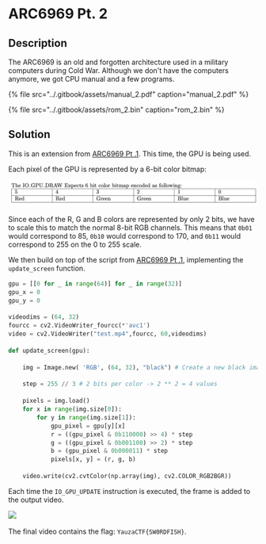 # ARC6969 Pt. 2

## Description

The ARC6969 is an old and forgotten architecture used in a military computers during Cold War. Although we don't have the computers anymore, we got CPU manual and a few programs.

{% file src="../.gitbook/assets/manual\_2.pdf" caption="manual\_2.pdf" %}

{% file src="../.gitbook/assets/rom\_2.bin" caption="rom\_2.bin" %}

## Solution

This is an extension from [ARC6969 Pt .1](arc6969-pt.-1.md). This time, the GPU is being used.

Each pixel of the GPU is represented by a 6-bit color bitmap:

![](../.gitbook/assets/screenshot-2021-08-30-at-2.45.29-pm.png)

Since each of the R, G and B colors are represented by only 2 bits, we have to scale this to match the normal 8-bit RGB channels. This means that `0b01` would correspond to 85, `0b10` would correspond to 170, and `0b11` would correspond to 255 on the 0 to 255 scale.

We then build on top of the script from [ARC6969 Pt .1](arc6969-pt.-1.md), implementing the `update_screen` function.

```python
gpu = [[0 for _ in range(64)] for _ in range(32)]
gpu_x = 0
gpu_y = 0

videodims = (64, 32)
fourcc = cv2.VideoWriter_fourcc(*'avc1')    
video = cv2.VideoWriter("test.mp4",fourcc, 60,videodims)

def update_screen(gpu):

    img = Image.new( 'RGB', (64, 32), "black") # Create a new black image

    step = 255 // 3 # 2 bits per color -> 2 ** 2 = 4 values

    pixels = img.load()
    for x in range(img.size[0]):
        for y in range(img.size[1]):
            gpu_pixel = gpu[y][x]
            r = ((gpu_pixel & 0b110000) >> 4) * step
            g = ((gpu_pixel & 0b001100) >> 2) * step
            b = (gpu_pixel & 0b000011) * step
            pixels[x, y] = (r, g, b)
        
    video.write(cv2.cvtColor(np.array(img), cv2.COLOR_RGB2BGR))
```

Each time the `IO_GPU_UPDATE` instruction is executed, the frame is added to the output video.

![](../.gitbook/assets/image%20%2871%29.png)

The final video contains the flag: `YauzaCTF{SW0RDFISH}`.


